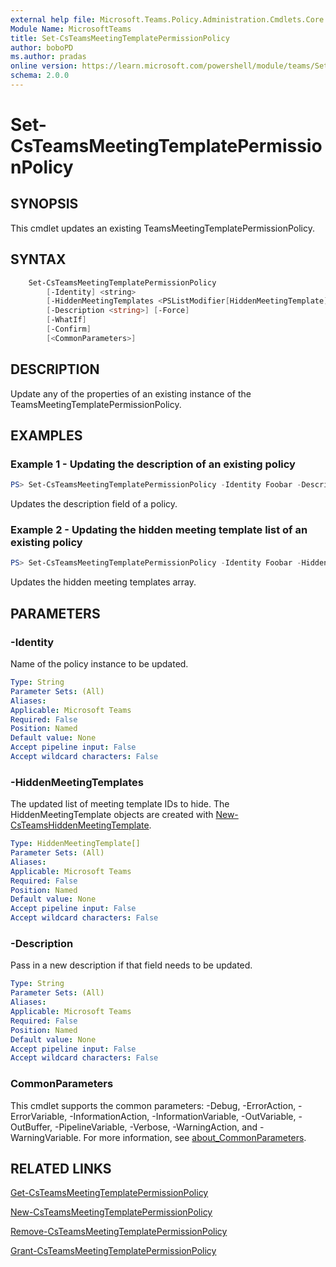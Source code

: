 ```yaml
---
external help file: Microsoft.Teams.Policy.Administration.Cmdlets.Core.dll-Help.xml
Module Name: MicrosoftTeams
title: Set-CsTeamsMeetingTemplatePermissionPolicy
author: boboPD
ms.author: pradas
online version: https://learn.microsoft.com/powershell/module/teams/Set-CsTeamsMeetingTemplatePermissionPolicy
schema: 2.0.0
---
```


# Set-CsTeamsMeetingTemplatePermissionPolicy

## SYNOPSIS
This cmdlet updates an existing TeamsMeetingTemplatePermissionPolicy.

## SYNTAX

```powershell
    Set-CsTeamsMeetingTemplatePermissionPolicy 
        [-Identity] <string> 
        [-HiddenMeetingTemplates <PSListModifier[HiddenMeetingTemplate]>] 
        [-Description <string>] [-Force]
        [-WhatIf]
        [-Confirm]
        [<CommonParameters>]
```

## DESCRIPTION

Update any of the properties of an existing instance of the TeamsMeetingTemplatePermissionPolicy.

## EXAMPLES

### Example 1 - Updating the description of an existing policy

```powershell
PS> Set-CsTeamsMeetingTemplatePermissionPolicy -Identity Foobar -Description "updated description"
```

Updates the description field of a policy.

### Example 2 - Updating the hidden meeting template list of an existing policy

```powershell
PS> Set-CsTeamsMeetingTemplatePermissionPolicy -Identity Foobar -HiddenMeetingTemplates @($hiddentemplate_1, $hiddentemplate_2)
```

Updates the hidden meeting templates array.

## PARAMETERS

### -Identity

Name of the policy instance to be updated.

```yaml
Type: String
Parameter Sets: (All)
Aliases:
Applicable: Microsoft Teams
Required: False
Position: Named
Default value: None
Accept pipeline input: False
Accept wildcard characters: False
```

### -HiddenMeetingTemplates

The updated list of meeting template IDs to hide.
The HiddenMeetingTemplate objects are created with [New-CsTeamsHiddenMeetingTemplate](New-CsTeamsHiddenMeetingTemplate.yml).

```yaml
Type: HiddenMeetingTemplate[]
Parameter Sets: (All)
Aliases:
Applicable: Microsoft Teams
Required: False
Position: Named
Default value: None
Accept pipeline input: False
Accept wildcard characters: False
```

### -Description

Pass in a new description if that field needs to be updated.

```yaml
Type: String
Parameter Sets: (All)
Aliases:
Applicable: Microsoft Teams
Required: False
Position: Named
Default value: None
Accept pipeline input: False
Accept wildcard characters: False
```

### CommonParameters
This cmdlet supports the common parameters: -Debug, -ErrorAction, -ErrorVariable, -InformationAction, -InformationVariable, -OutVariable, -OutBuffer, -PipelineVariable, -Verbose, -WarningAction, and -WarningVariable. For more information, see [about_CommonParameters](https://go.microsoft.com/fwlink/?LinkID=113216).

## RELATED LINKS
[Get-CsTeamsMeetingTemplatePermissionPolicy](Get-CsTeamsMeetingTemplatePermissionPolicy.yml)

[New-CsTeamsMeetingTemplatePermissionPolicy](New-CsTeamsMeetingTemplatePermissionPolicy.yml)

[Remove-CsTeamsMeetingTemplatePermissionPolicy](Remove-CsTeamsMeetingTemplatePermissionPolicy.yml)

[Grant-CsTeamsMeetingTemplatePermissionPolicy](Grant-CsTeamsMeetingTemplatePermissionPolicy.yml)